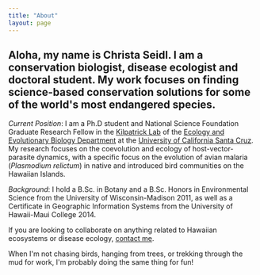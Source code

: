 ```yaml
---
title: "About"
layout: page
---
```


## Aloha, my name is Christa Seidl. I am a conservation biologist, disease ecologist and doctoral student. My work focuses on finding science-based conservation solutions for some of the world's most endangered species.

*Current Position*: I am a Ph.D student and National Science Foundation Graduate Research Fellow in the <a href="http://kilpatrick.eeb.ucsc.edu/">Kilpatrick Lab</a> of the <a href="https://www.eeb.ucsc.edu/">Ecology and Evolutionary Biology Department</a> at the <a href="http://www.ucsc.edu">University of California Santa Cruz</a>.  My research focuses on the coevolution and ecology of host-vector-parasite dynamics, with a specific focus on the evolution of avian malaria (<em>Plasmodium relictum</em>) in native and introduced bird communities on the Hawaiian Islands.

*Background*: I hold a B.Sc. in Botany and a B.Sc. Honors in Environmental Science from the University of Wisconsin-Madison 2011, as well as a Certificate in Geographic Information Systems from the University of Hawaii-Maui College 2014.

If you are looking to collaborate on anything related to Hawaiian ecosystems or disease ecology, <a href="http://Chriwww.christaseidl.wordpress.com/contact" target="_blank" rel="noopener">contact me</a>.

<p>When I'm not chasing birds, hanging from trees, or trekking through the mud for work, I'm probably doing the same thing for fun!</p>
